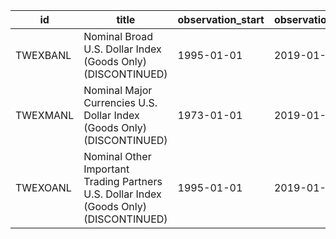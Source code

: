 | id       | title                                                                                  | observation_start   | observation_end   |
|----------|----------------------------------------------------------------------------------------|---------------------|-------------------|
| TWEXBANL | Nominal Broad U.S. Dollar Index (Goods Only) (DISCONTINUED)                            | 1995-01-01          | 2019-01-01        |
| TWEXMANL | Nominal Major Currencies U.S. Dollar Index (Goods Only) (DISCONTINUED)                 | 1973-01-01          | 2019-01-01        |
| TWEXOANL | Nominal Other Important Trading Partners U.S. Dollar Index (Goods Only) (DISCONTINUED) | 1995-01-01          | 2019-01-01        |